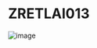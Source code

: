 # ZRETLAI013

![image](https://github.com/user-attachments/assets/bf945cb8-0ba8-4433-a13d-0611ce190e49)
